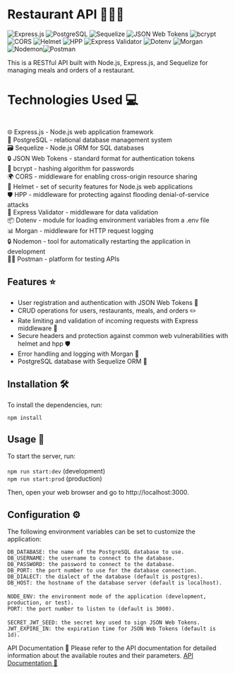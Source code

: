 # Restaurant API 🍴🍝🍔
 <img src="https://img.shields.io/badge/Express.js-v4.17.1-green" alt="Express.js">  <img src="https://img.shields.io/badge/PostgreSQL-v13.3-blue" alt="PostgreSQL"> 
<img src="https://img.shields.io/badge/Sequelize-v6.6.5-yellow" alt="Sequelize"> <img src="https://img.shields.io/badge/JSON%20Web%20Tokens-v8.5.1-orange" alt="JSON Web Tokens"> 
<img src="https://img.shields.io/badge/bcrypt-v5.0.1-red" alt="bcrypt"> <img src="https://img.shields.io/badge/CORS-v2.8.5-blueviolet" alt="CORS"> <img src="https://img.shields.io/badge/Helmet-v4.6.0-blue" alt="Helmet">  <img src="https://img.shields.io/badge/HPP-v0.2.3-lightgrey" alt="HPP"> <img src="https://img.shields.io/badge/Express%20Validator-v6.12.0-green" alt="Express Validator">  <img src="https://img.shields.io/badge/Dotenv-v10.0.0-yellowgreen" alt="Dotenv"> <img src="https://img.shields.io/badge/Morgan-v1.10.0-blue" alt="Morgan">  <img src="https://img.shields.io/badge/Nodemon-v2.0.12-red" alt="Nodemon"><img src="https://img.shields.io/badge/Postman-v9.0.5-orange" alt="Postman"> 


This is a RESTful API built with Node.js, Express.js, and Sequelize for managing meals and orders of a restaurant.

# Technologies Used 💻

<br>🌐 Express.js - Node.js web application framework
<br>🐘 PostgreSQL - relational database management system
<br>🗃️ Sequelize - Node.js ORM for SQL databases
<br>🔒 JSON Web Tokens - standard format for authentication tokens
<br>🔑 bcrypt - hashing algorithm for passwords
<br>🌍 CORS - middleware for enabling cross-origin resource sharing
<br>🔰 Helmet - set of security features for Node.js web applications
<br>🛡️ HPP - middleware for protecting against flooding denial-of-service attacks
<br>📝 Express Validator - middleware for data validation
<br>📦 Dotenv - module for loading environment variables from a .env file
<br>📊 Morgan - middleware for HTTP request logging
<br>🔒 Nodemon - tool for automatically restarting the application in development
<br>🧑‍💻 Postman - platform for testing APIs

## Features ⭐️

- User registration and authentication with JSON Web Tokens 🔑
- CRUD operations for users, restaurants, meals, and orders ✏️
- Rate limiting and validation of incoming requests with Express middleware 🚦
- Secure headers and protection against common web vulnerabilities with helmet and hpp 🛡️
- Error handling and logging with Morgan 📝
- PostgreSQL database with Sequelize ORM 🐘

## Installation 🛠️

To install the dependencies, run:

`npm install`


## Usage 🚀
To start the server, run:
<br>
<br>
`npm run start:dev` (development)<br>
`npm run start:prod` (production)<br>

Then, open your web browser and go to http://localhost:3000.

## Configuration ⚙️
The following environment variables can be set to customize the application:

`DB_DATABASE: the name of the PostgreSQL database to use.`<br>
`DB_USERNAME: the username to connect to the database.`<br>
`DB_PASSWORD: the password to connect to the database.`<br>
`DB_PORT: the port number to use for the database connection.`<br>
`DB_DIALECT: the dialect of the database (default is postgres).`<br>
`DB_HOST: the hostname of the database server (default is localhost).`<br>
<br>
`NODE_ENV: the environment mode of the application (development, production, or test).`<br>
`PORT: the port number to listen to (default is 3000).`<br>
<br>
`SECRET_JWT_SEED: the secret key used to sign JSON Web Tokens.`<br>
`JWT_EXPIRE_IN: the expiration time for JSON Web Tokens (default is 1d).`<br>


API Documentation 📖
Please refer to the API documentation for detailed information about the available routes and their parameters.
[API Documentation 📖](https://documenter.getpostman.com/view/26338219/2s93eVWtYQ)

